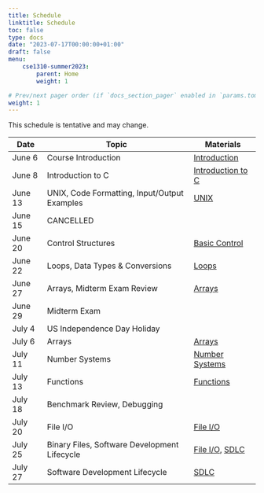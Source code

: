 ```yaml
---
title: Schedule
linktitle: Schedule
toc: false
type: docs
date: "2023-07-17T00:00:00+01:00"
draft: false
menu:
    cse1310-summer2023:
        parent: Home
        weight: 1

# Prev/next pager order (if `docs_section_pager` enabled in `params.toml`)
weight: 1
---
```


This schedule is tentative and may change.

| Date    | Topic                                        | Materials                                                                                       |
|---------|----------------------------------------------|-------------------------------------------------------------------------------------------------|
| June 6  | Course Introduction                          | [Introduction](/teaching/cse1310/lectures/introduction.pdf)                                     |
| June 8  | Introduction to C                            | [Introduction to C](/teaching/cse1310/lectures/intro_to_c.pdf)                                  |
| June 13 | UNIX, Code Formatting, Input/Output Examples | [UNIX](/teaching/cse1310/lectures/unix.pdf)                                                     |
| June 15 | CANCELLED                                    |                                                                                                 |
| June 20 | Control Structures                           | [Basic Control](/teaching/cse1310/lectures/basic_control.pdf)                                   |
| June 22 | Loops, Data Types & Conversions              | [Loops](/teaching/cse1310/lectures/loops.pdf)                                                   |
| June 27 | Arrays, Midterm Exam Review                  | [Arrays](/teaching/cse1310/lectures/arrays.pdf)                                                 |
| June 29 | Midterm Exam                                 |                                                                                                 |
| July 4  | US Independence Day Holiday                  |                                                                                                 |
| July 6  | Arrays                                       | [Arrays](/teaching/cse1310/lectures/arrays.pdf)                                                 |
| July 11 | Number Systems                               | [Number Systems](/teaching/cse1310/lectures/number_systems.pdf)                                 |
| July 13 | Functions                                    | [Functions](/teaching/cse1310/lectures/functions.pdf)                                           |
| July 18 | Benchmark Review, Debugging                  |                                                                                                 |
| July 20 | File I/O                                     | [File I/O](/teaching/cse1310/lectures/file_io.pdf)                                              |
| July 25 | Binary Files, Software Development Lifecycle | [File I/O](/teaching/cse1310/lectures/file_io.pdf), [SDLC](/teaching/cse1310/lectures/sdlc.pdf) |
| July 27 | Software Development Lifecycle               | [SDLC](/teaching/cse1310/lectures/sdlc.pdf)                                                     |
